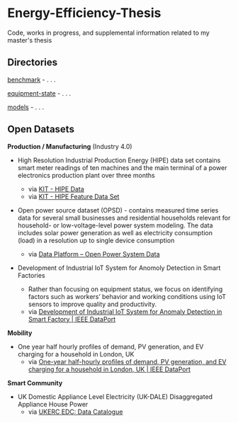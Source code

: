# Energy-Efficiency-Thesis

Code, works in progress, and supplemental information related to my master's thesis

## Directories

[benchmark](benchmark/) - . . .

[equipment-state](equipment-state/) - . . .

[models](models/) - . . .

## Open Datasets

**Production / Manufacturing** (Industry 4.0)

- High Resolution Industrial Production Energy (HIPE) data set contains smart meter readings of ten machines and the main terminal of a power electronics production plant over three months
    - via [KIT - HIPE Data](https://www.energystatusdata.kit.edu/hipe.php) 
    - via [KIT - HIPE Feature Data Set](https://www.energystatusdata.kit.edu/hipe-features.php)

- Open power source dataset (OPSD) - contains measured time series data for several small businesses and residential households relevant for household- or low-voltage-level power system modeling. The data includes solar power generation as well as electricity consumption (load) in a resolution up to single device consumption
    - via [Data Platform – Open Power System Data](https://data.open-power-system-data.org/household_data/)

- Development of Industrial IoT System for Anomoly Detection in Smart Factories
    - Rather than focusing on equipment status, we focus on identifying factors such as workers’ behavior and working conditions using IoT sensors to improve quality and productivity. 
    - via [Development of Industrial IoT System for Anomaly Detection in Smart Factory | IEEE DataPort](https://ieee-dataport.org/documents/development-industrial-iot-system-anomaly-detection-smart-factory)

**Mobility**

- One year half hourly profiles of demand, PV generation, and EV charging for a household in London, UK
    - via [One-year half-hourly profiles of demand, PV generation, and EV charging for a household in London, UK | IEEE DataPort](https://ieee-dataport.org/documents/one-year-half-hourly-profiles-demand-pv-generation-and-ev-charging-household-london-uk) 


**Smart Community**

- UK Domestic Appliance Level Electricity (UK-DALE) Disaggregated Appliance House Power
    - via [UKERC EDC: Data Catalogue](https://ukerc.rl.ac.uk/DC/cgi-bin/edc_search.pl?GoButton=Related&WantComp=41)
